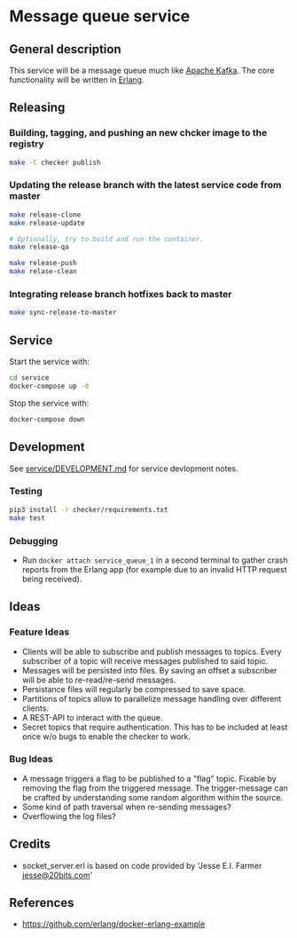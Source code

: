 Message queue service
=====================

General description
-------------------

This service will be a message queue much like [Apache Kafka](https://kafka.apache.org/). The core functionality will be written in [Erlang](https://www.erlang.org/).

Releasing
---------

### Building, tagging, and pushing an new chcker image to the registry

```sh
make -C checker publish
```

### Updating the release branch with the latest service code from master

```sh
make release-clone
make release-update

# Optionally, try to build and run the container.
make release-qa

make release-push
make relase-clean
```

### Integrating release branch hotfixes back to master

```sh
make sync-release-to-master
```

Service
-------

Start the service with:

```sh
cd service
docker-compose up -d
```

Stop the service with:

```sh
docker-compose down
```

Development
-----------

See [service/DEVELOPMENT.md](service/DEVELOPMENT.md) for service devlopment notes.

### Testing

```sh
pip3 install -r checker/requirements.txt
make test
```

### Debugging

-	Run `docker attach service_queue_1` in a second terminal to gather crash reports from the Erlang app (for example due to an invalid HTTP request being received).

Ideas
-----

### Feature Ideas

-	Clients will be able to subscribe and publish messages to topics. Every subscriber of a topic will receive messages published to said topic.
-	Messages will be persisted into files. By saving an offset a subscriber will be able to re-read/re-send messages.
-	Persistance files will regularly be compressed to save space.
-	Partitions of topics allow to parallelize message handling over different clients.
-	A REST-API to interact with the queue.
-	Secret topics that require authentication. This has to be included at least once w/o bugs to enable the checker to work.

### Bug Ideas

-	A message triggers a flag to be published to a "flag" topic. Fixable by removing the flag from the triggered message. The trigger-message can be crafted by understanding some random algorithm within the source.
-	Some kind of path traversal when re-sending messages?
-	Overflowing the log files?

Credits
-------

-	socket_server.erl is based on code provided by 'Jesse E.I. Farmer jesse@20bits.com'

References
----------

-	https://github.com/erlang/docker-erlang-example
